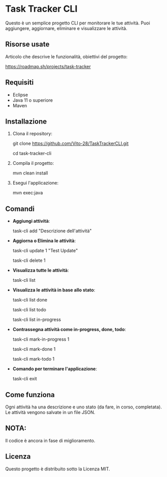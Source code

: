 
# Task Tracker CLI

Questo è un semplice progetto CLI per monitorare le tue attività. Puoi aggiungere, aggiornare, eliminare e visualizzare le attività.

## Risorse usate
Articolo che descrive le funzionalità, obiettivi del progetto:

https://roadmap.sh/projects/task-tracker

## Requisiti

- Eclipse
- Java 11 o superiore
- Maven

## Installazione

1. Clona il repository:

   git clone https://github.com/Vito-28/TaskTrackerCLI.git
   
   cd task-tracker-cli

2. Compila il progetto:

   mvn clean install

3. Esegui l'applicazione:

   mvn exec:java

## Comandi

- **Aggiungi attività**:

  task-cli add "Descrizione dell'attività"
  
- **Aggiorna o Elimina le attività**:

  task-cli update 1 "Test Update"
  
  task-cli delete 1

- **Visualizza tutte le attività**:

  task-cli list
  
- **Visualizza le attività in base allo stato**:

  task-cli list done
  
  task-cli list todo
  
  task-cli list in-progress

- **Contrassegna attività come in-progress, done, todo**:

  task-cli mark-in-progress 1
  
  task-cli mark-done 1
  
  task-cli mark-todo 1
  
- **Comando per terminare l'applicazione**:
  
  task-cli exit

## Come funziona

Ogni attività ha una descrizione e uno stato (da fare, in corso, completata). Le attività vengono salvate in un file JSON.

## NOTA: 

Il codice è ancora in fase di miglioramento.


## Licenza

Questo progetto è distribuito sotto la Licenza MIT.
